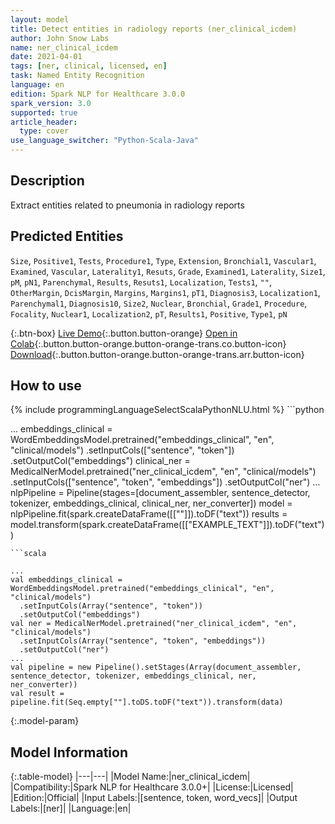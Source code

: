 ```yaml
---
layout: model
title: Detect entities in radiology reports (ner_clinical_icdem)
author: John Snow Labs
name: ner_clinical_icdem
date: 2021-04-01
tags: [ner, clinical, licensed, en]
task: Named Entity Recognition
language: en
edition: Spark NLP for Healthcare 3.0.0
spark_version: 3.0
supported: true
article_header:
  type: cover
use_language_switcher: "Python-Scala-Java"
---
```


## Description

Extract entities related to pneumonia in radiology reports

## Predicted Entities

`Size`, `Positive1`, `Tests`, `Procedure1`, `Type`, `Extension`, `Bronchial1`, `Vascular1`, `Examined`, `Vascular`, `Laterality1`, `Resuts`, `Grade`, `Examined1`, `Laterality`, `Size1`, `pM`, `pN1`, `Parenchymal`, `Results`, `Resuts1`, `Localization`, `Tests1`, `""`, `OtherMargin`, `DcisMargin`, `Margins`, `Margins1`, `pT1`, `Diagnosis3`, `Localization1`, `Parenchymal1`, `Diagnosis10`, `Size2`, `Nuclear`, `Bronchial`, `Grade1`, `Procedure`, `Focality`, `Nuclear1`, `Localization2`, `pT`, `Results1`, `Positive`, `Type1`, `pN`

{:.btn-box}
[Live Demo](https://nlp.johnsnowlabs.com/demo){:.button.button-orange}
[Open in Colab](https://colab.research.google.com/github/JohnSnowLabs/spark-nlp-workshop/blob/master/tutorials/Certification_Trainings/Healthcare/1.Clinical_Named_Entity_Recognition_Model.ipynb){:.button.button-orange.button-orange-trans.co.button-icon}
[Download](https://s3.amazonaws.com/auxdata.johnsnowlabs.com/clinical/models/ner_clinical_icdem_en_3.0.0_3.0_1617260629534.zip){:.button.button-orange.button-orange-trans.arr.button-icon}

## How to use



<div class="tabs-box" markdown="1">
{% include programmingLanguageSelectScalaPythonNLU.html %}
```python

...
embeddings_clinical = WordEmbeddingsModel.pretrained("embeddings_clinical", "en", "clinical/models")  .setInputCols(["sentence", "token"])  .setOutputCol("embeddings")
clinical_ner = MedicalNerModel.pretrained("ner_clinical_icdem", "en", "clinical/models")   .setInputCols(["sentence", "token", "embeddings"])   .setOutputCol("ner")
...
nlpPipeline = Pipeline(stages=[document_assembler, sentence_detector, tokenizer, embeddings_clinical, clinical_ner, ner_converter])
model = nlpPipeline.fit(spark.createDataFrame([[""]]).toDF("text"))
results = model.transform(spark.createDataFrame([["EXAMPLE_TEXT"]]).toDF("text"))
```
```scala

...
val embeddings_clinical = WordEmbeddingsModel.pretrained("embeddings_clinical", "en", "clinical/models")
  .setInputCols(Array("sentence", "token"))
  .setOutputCol("embeddings")
val ner = MedicalNerModel.pretrained("ner_clinical_icdem", "en", "clinical/models")
  .setInputCols(Array("sentence", "token", "embeddings"))
  .setOutputCol("ner")
...
val pipeline = new Pipeline().setStages(Array(document_assembler, sentence_detector, tokenizer, embeddings_clinical, ner, ner_converter))
val result = pipeline.fit(Seq.empty[""].toDS.toDF("text")).transform(data)
```
</div>

{:.model-param}
## Model Information

{:.table-model}
|---|---|
|Model Name:|ner_clinical_icdem|
|Compatibility:|Spark NLP for Healthcare 3.0.0+|
|License:|Licensed|
|Edition:|Official|
|Input Labels:|[sentence, token, word_vecs]|
|Output Labels:|[ner]|
|Language:|en|